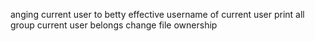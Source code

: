 anging current user to betty
effective username of current user
print all group current user belongs
change file ownership
